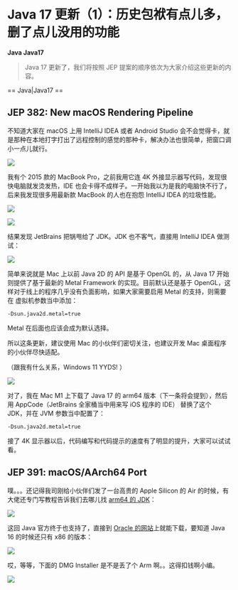 # Java 17 更新（1）：历史包袱有点儿多，删了点儿没用的功能

**Java Java17**

> Java 17 更新了，我们将按照 JEP 提案的顺序依次为大家介绍这些更新的内容。

==  Java|Java17 ==

## JEP 382: New macOS Rendering Pipeline

不知道大家在 macOS 上用 IntelliJ IDEA 或者 Android Studio 会不会觉得卡，就是那种在本地打字打出了远程控制的感觉的那种卡，解决办法也很简单，把窗口调小一点儿就行。

![](https://kotlinblog-1251218094.costj.myqcloud.com/6c8656be-f0d8-432e-9bfd-94a1fbd7cd6c/media/Java17-Updates/image-20210920202342410.png)

我有个 2015 款的 MacBook Pro，之前我用它连 4K 外接显示器写代码，发现很快电脑就发烫发热，IDE 也会卡得不成样子。一开始我以为是我的电脑快不行了，后来我发现很多用最新款 MacBook 的人也在抱怨 IntelliJ IDEA 的垃圾性能。

![](https://kotlinblog-1251218094.costj.myqcloud.com/6c8656be-f0d8-432e-9bfd-94a1fbd7cd6c/media/Java17-Updates/0033dr8Dgy1gskvcr4481g603w02naa802.gif)

![](https://kotlinblog-1251218094.costj.myqcloud.com/6c8656be-f0d8-432e-9bfd-94a1fbd7cd6c/media/Java17-Updates/image-20210920204103615.png)

结果发现 JetBrains 把锅甩给了 JDK。JDK 也不客气，直接用 IntelliJ IDEA 做测试：

![](https://kotlinblog-1251218094.costj.myqcloud.com/6c8656be-f0d8-432e-9bfd-94a1fbd7cd6c/media/Java17-Updates/image-20210920204435651.png)

简单来说就是 Mac 上以前 Java 2D 的 API 是基于 OpenGL 的，从 Java 17 开始则提供了基于最新的 Metal Framework 的实现。目前默认还是基于 OpenGL，这样对于线上的程序几乎没有负面影响，如果大家需要启用 Metal 的支持，则需要在 虚拟机参数当中添加：

```
-Dsun.java2d.metal=true
```

Metal 在后面也应该会成为默认选择。

所以这条更新，建议使用 Mac 的小伙伴们密切关注，也建议开发 Mac 桌面程序的小伙伴尽快适配。

（跟我有什么关系，Windows 11 YYDS! ）

![](https://kotlinblog-1251218094.costj.myqcloud.com/6c8656be-f0d8-432e-9bfd-94a1fbd7cd6c/media/Java17-Updates/7103A24A.png)

对了，我在 Mac M1 上下载了 Java 17 的 arm64 版本（下一条将会提到），然后用 AppCode（JetBrains 全家桶当中用来写 iOS 程序的 IDE） 替换了这个 JDK，并在 JVM 参数当中配置了：

```
-Dsun.java2d.metal=true
```

接了 4K 显示器以后，代码编写和代码提示的速度有了明显的提升，大家可以试试看。

## JEP 391: macOS/AArch64 Port

噗。。。还记得我司刚给小伙伴们发了一台高贵的 Apple Silicon 的 Air 的时候，有大佬还专门写教程告诉我们去哪儿找 [arm64 的 JDK](https://www.azul.com/downloads/?version=java-11-lts&os=macos&architecture=arm-64-bit&package=jdk)：

![](https://kotlinblog-1251218094.costj.myqcloud.com/6c8656be-f0d8-432e-9bfd-94a1fbd7cd6c/media/Java17-Updates/image-20210920204728153.png)

这回 Java 官方终于也支持了，直接到 [Oracle 的网站](https://www.oracle.com/java/technologies/javase/jdk17-archive-downloads.html)上就能下载，要知道 Java 16 的时候还只有 x86 的版本：

![](https://kotlinblog-1251218094.costj.myqcloud.com/6c8656be-f0d8-432e-9bfd-94a1fbd7cd6c/media/Java17-Updates/image-20210920204910901.png)

哎，等等，下面的 DMG Installer 是不是丢了个 Arm 啊。。这得扣钱啊小编。

![](https://kotlinblog-1251218094.costj.myqcloud.com/6c8656be-f0d8-432e-9bfd-94a1fbd7cd6c/media/Java17-Updates/710ABDBF.jpg) 
